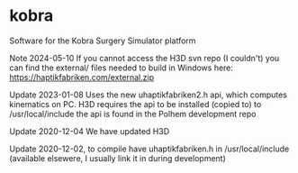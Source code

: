 # kobra
Software for the Kobra Surgery Simulator platform

Note 2024-05-10
If you cannot access the H3D svn repo (I couldn't) you can find the external/ files 
needed to build in Windows here: https://haptikfabriken.com/external.zip 

Update 2023-01-08
Uses the new uhaptikfabriken2.h api, which computes kinematics on PC. 
H3D requires the api to be installed (copied to) to /usr/local/include 
the api is found in the Polhem development repo

Update 2020-12-04 
We have updated H3D

Update 2020-12-02, to compile have uhaptikfabriken.h in /usr/local/include
(available elsewere, I usually link it in during development)
